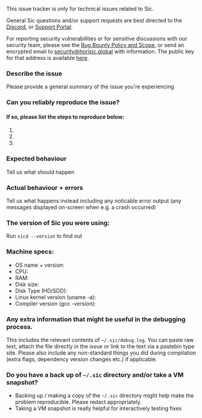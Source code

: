 <!--- Remove text and sections that do not apply -->

This issue tracker is only for technical issues related to Sic.

General Sic questions and/or support requests are best directed to the [Discord](https://horisic.global/invite/discord), or [Support Portal](https://support.horisic.global).

For reporting security vulnerabilities or for sensitive discussions with our security team, please see the [Bug Bounty Policy and Scope](https://horisicofficial.atlassian.net/wiki/spaces/SIC/pages/136871957/Bug+Bounty+Submission+Policy+and+Scope), or send an encrypted email to security@horisic.global with information. The public key for that address is available [here](https://sicashofficial.github.io/keys/).

### Describe the issue
Please provide a general summary of the issue you're experiencing

### Can you reliably reproduce the issue?
#### If so, please list the steps to reproduce below:
1. 
2. 
3. 

### Expected behaviour
Tell us what should happen

### Actual behaviour + errors
Tell us what happens instead including any noticable error output (any messages displayed on-screen when e.g. a crash occurred)

### The version of Sic you were using:
Run `sicd --version` to find out

### Machine specs:
- OS name + version:
- CPU:
- RAM:
- Disk size:
- Disk Type (HD/SDD):
- Linux kernel version (uname -a):
- Compiler version (gcc -version):

### Any extra information that might be useful in the debugging process.
This includes the relevant contents of `~/.sic/debug.log`. You can paste raw text, attach the file directly in the issue or link to the text via a pastebin type site.
Please also include any non-standard things you did during compilation (extra flags, dependency version changes etc.) if applicable.

### Do you have a back up of `~/.sic` directory and/or take a VM snapshot?
- Backing up / making a copy of the `~/.sic` directory might help make the problem reproducible. Please redact appropriately.
- Taking a VM snapshot is really helpful for interactively testing fixes
